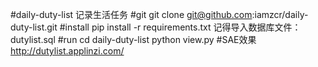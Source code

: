 #daily-duty-list
记录生活任务
#git
git clone git@github.com:iamzcr/daily-duty-list.git
#install
pip install -r requirements.txt
记得导入数据库文件：dutylist.sql
#run
cd daily-duty-list
python view.py
#SAE效果
<a href="http://dutylist.applinzi.com/">http://dutylist.applinzi.com/</a>
